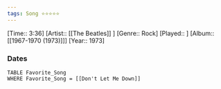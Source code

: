 ```yaml
---
tags: Song ⭐⭐⭐⭐⭐ 
---
```

[Time:: 3:36]
[Artist:: [[The Beatles]] ]
[Genre:: Rock]
[Played:: ]
[Album:: [[1967-1970 (1973)]]]
[Year:: 1973]
### Dates
````dataview
TABLE Favorite_Song
WHERE Favorite_Song = [[Don't Let Me Down]]
````